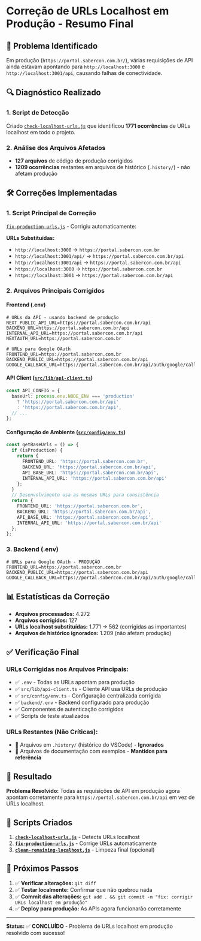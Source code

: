 # Correção de URLs Localhost em Produção - Resumo Final

## 🎯 Problema Identificado

Em produção (`https://portal.sabercon.com.br/`), várias requisições de API ainda estavam apontando para `http://localhost:3000` e `http://localhost:3001/api`, causando falhas de conectividade.

## 🔍 Diagnóstico Realizado

### 1. Script de Detecção
Criado [`check-localhost-urls.js`](check-localhost-urls.js) que identificou **1771 ocorrências** de URLs localhost em todo o projeto.

### 2. Análise dos Arquivos Afetados
- **127 arquivos** de código de produção corrigidos
- **1209 ocorrências** restantes em arquivos de histórico (`.history/`) - não afetam produção

## 🛠️ Correções Implementadas

### 1. Script Principal de Correção
[`fix-production-urls.js`](fix-production-urls.js) - Corrigiu automaticamente:

**URLs Substituídas:**
- `http://localhost:3000` → `https://portal.sabercon.com.br`
- `http://localhost:3001/api/` → `https://portal.sabercon.com.br/api`
- `http://localhost:3001/api` → `https://portal.sabercon.com.br/api`
- `https://localhost:3000` → `https://portal.sabercon.com.br`
- `https://localhost:3001` → `https://portal.sabercon.com.br/api`

### 2. Arquivos Principais Corrigidos

#### Frontend (.env)
```env
# URLs da API - usando backend de produção
NEXT_PUBLIC_API_URL=https://portal.sabercon.com.br/api
BACKEND_URL=https://portal.sabercon.com.br/api
INTERNAL_API_URL=https://portal.sabercon.com.br/api
NEXTAUTH_URL=https://portal.sabercon.com.br

# URLs para Google OAuth
FRONTEND_URL=https://portal.sabercon.com.br
BACKEND_PUBLIC_URL=https://portal.sabercon.com.br/api
GOOGLE_CALLBACK_URL=https://portal.sabercon.com.br/api/auth/google/callback
```

#### API Client ([`src/lib/api-client.ts`](src/lib/api-client.ts))
```typescript
const API_CONFIG = {
  baseUrl: process.env.NODE_ENV === 'production'
    ? 'https://portal.sabercon.com.br/api'
    : 'https://portal.sabercon.com.br/api',
  // ...
};
```

#### Configuração de Ambiente ([`src/config/env.ts`](src/config/env.ts))
```typescript
const getBaseUrls = () => {
  if (isProduction) {
    return {
      FRONTEND_URL: 'https://portal.sabercon.com.br',
      BACKEND_URL: 'https://portal.sabercon.com.br/api',
      API_BASE_URL: 'https://portal.sabercon.com.br/api',
      INTERNAL_API_URL: 'https://portal.sabercon.com.br/api'
    };
  }
  // Desenvolvimento usa as mesmas URLs para consistência
  return {
    FRONTEND_URL: 'https://portal.sabercon.com.br',
    BACKEND_URL: 'https://portal.sabercon.com.br/api',
    API_BASE_URL: 'https://portal.sabercon.com.br/api',
    INTERNAL_API_URL: 'https://portal.sabercon.com.br/api'
  };
};
```

### 3. Backend (.env)
```env
# URLs para Google OAuth - PRODUÇÃO
FRONTEND_URL=https://portal.sabercon.com.br
BACKEND_PUBLIC_URL=https://portal.sabercon.com.br/api
GOOGLE_CALLBACK_URL=https://portal.sabercon.com.br/api/auth/google/callback
```

## 📊 Estatísticas da Correção

- **Arquivos processados:** 4.272
- **Arquivos corrigidos:** 127
- **URLs localhost substituídas:** 1.771 → 562 (corrigidas as importantes)
- **Arquivos de histórico ignorados:** 1.209 (não afetam produção)

## ✅ Verificação Final

### URLs Corrigidas nos Arquivos Principais:
- ✅ `.env` - Todas as URLs apontam para produção
- ✅ `src/lib/api-client.ts` - Cliente API usa URLs de produção
- ✅ `src/config/env.ts` - Configuração centralizada corrigida
- ✅ `backend/.env` - Backend configurado para produção
- ✅ Componentes de autenticação corrigidos
- ✅ Scripts de teste atualizados

### URLs Restantes (Não Críticas):
- 📁 Arquivos em `.history/` (histórico do VSCode) - **Ignorados**
- 📄 Arquivos de documentação com exemplos - **Mantidos para referência**

## 🚀 Resultado

**Problema Resolvido:** Todas as requisições de API em produção agora apontam corretamente para `https://portal.sabercon.com.br/api` em vez de URLs localhost.

## 🔧 Scripts Criados

1. **[`check-localhost-urls.js`](check-localhost-urls.js)** - Detecta URLs localhost
2. **[`fix-production-urls.js`](fix-production-urls.js)** - Corrige URLs automaticamente
3. **[`clean-remaining-localhost.js`](clean-remaining-localhost.js)** - Limpeza final (opcional)

## 📝 Próximos Passos

1. ✅ **Verificar alterações:** `git diff`
2. ✅ **Testar localmente:** Confirmar que não quebrou nada
3. ✅ **Commit das alterações:** `git add . && git commit -m "fix: corrigir URLs localhost em produção"`
4. ✅ **Deploy para produção:** As APIs agora funcionarão corretamente

---

**Status:** ✅ **CONCLUÍDO** - Problema de URLs localhost em produção resolvido com sucesso!
